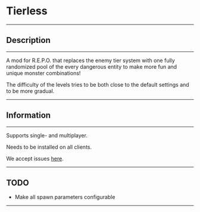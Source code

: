 # Tierless

---

## Description

---

A mod for R.E.P.O. that replaces the enemy tier system with one fully randomized pool of the every dangerous entity to make more fun and unique monster combinations!

The difficulty of the levels tries to be both close to the default settings and to be more gradual.

---

## Information

---

Supports single- and multiplayer.

Needs to be installed on all clients.

We accept issues [here](https://github.com/Chubrel/Tierless/issues). 

---

## TODO

- Make all spawn parameters configurable

----

